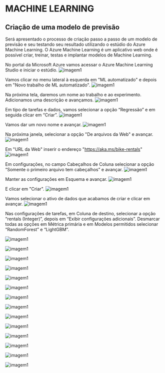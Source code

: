 # MACHINE LEARNING

## Criação de uma modelo de previsão

Será apresentado o processo de criação passo a passo de um modelo de previsão e seu testando seu resultado utilizando o estúdio do Azure Machine Learning.
O Azure Machine Learning é um aplicativo web onde é possível criar, treinar, testas e implantar modelos de Machine Learning.

No portal da Microsoft Azure vamos acessar o Azure Machine Learning Studio e iniciar o estúdio.
![imagem1](https://github.com/franciscampos91/microsoft-azure-ai-fundamentals-dio/blob/main/DP01%20-%20Trabalhando%20com%20Machine%20Learning/images/ml01.png)

Vamos clicar no menu lateral à esquerda em "ML automatizado" e depois em "Novo trabalho de ML automatizado".
![imagem1](https://github.com/franciscampos91/microsoft-azure-ai-fundamentals-dio/blob/main/DP01%20-%20Trabalhando%20com%20Machine%20Learning/images/ml02.png)

Na próxima tela, daremos um nome ao trabalho e ao experimento. Adicionamos uma descrição e avançamos.
![imagem1](https://github.com/franciscampos91/microsoft-azure-ai-fundamentals-dio/blob/main/DP01%20-%20Trabalhando%20com%20Machine%20Learning/images/ml03.png)

Em tipo de tarefas e dados, vamos selecionar a opção “Regressão” e em seguida clicar em “Criar”.
![imagem1](https://github.com/franciscampos91/microsoft-azure-ai-fundamentals-dio/blob/main/DP01%20-%20Trabalhando%20com%20Machine%20Learning/images/ml04.png)

Vamos dar um novo nome e avançar.
![imagem1](https://github.com/franciscampos91/microsoft-azure-ai-fundamentals-dio/blob/main/DP01%20-%20Trabalhando%20com%20Machine%20Learning/images/ml05.png)

Na próxima janela, selecionar a opção "De arquivos da Web" e avançar.
![imagem1](https://github.com/franciscampos91/microsoft-azure-ai-fundamentals-dio/blob/main/DP01%20-%20Trabalhando%20com%20Machine%20Learning/images/ml06.png)

Em "URL da Web" inserir o endereço "https://aka.ms/bike-rentals"
![imagem1](https://github.com/franciscampos91/microsoft-azure-ai-fundamentals-dio/blob/main/DP01%20-%20Trabalhando%20com%20Machine%20Learning/images/ml07.png)

Em configurações, no campo Cabeçalhos de Coluna selecionar a opção “Somente o primeiro arquivo tem cabeçalhos” e avançar.
![imagem1](https://github.com/franciscampos91/microsoft-azure-ai-fundamentals-dio/blob/main/DP01%20-%20Trabalhando%20com%20Machine%20Learning/images/ml08.png)

Manter as configurações em Esquema e avançar.
![imagem1](https://github.com/franciscampos91/microsoft-azure-ai-fundamentals-dio/blob/main/DP01%20-%20Trabalhando%20com%20Machine%20Learning/images/ml09.png)

E clicar em "Criar".
![imagem1](https://github.com/franciscampos91/microsoft-azure-ai-fundamentals-dio/blob/main/DP01%20-%20Trabalhando%20com%20Machine%20Learning/images/ml10.png)

Vamos selecionar o ativo de dados que acabamos de criar e clicar em avançar.
![imagem1](https://github.com/franciscampos91/microsoft-azure-ai-fundamentals-dio/blob/main/DP01%20-%20Trabalhando%20com%20Machine%20Learning/images/ml11.png)

Nas configurações de tarefas, em Coluna de destino, selecionar a opção “rentals (Integer)”, depois em “Exibir configurações adicionais”. Desmarcar todas as opções em Métrica primária e em Modelos permitidos selecionar “RandomForest” e “LightGBM”.

![imagem1](https://github.com/franciscampos91/microsoft-azure-ai-fundamentals-dio/blob/main/DP01%20-%20Trabalhando%20com%20Machine%20Learning/images/ml12.png)

![imagem1](https://github.com/franciscampos91/microsoft-azure-ai-fundamentals-dio/blob/main/DP01%20-%20Trabalhando%20com%20Machine%20Learning/images/ml13.png)


![imagem1](https://github.com/franciscampos91/microsoft-azure-ai-fundamentals-dio/blob/main/DP01%20-%20Trabalhando%20com%20Machine%20Learning/images/ml14.png)


![imagem1](https://github.com/franciscampos91/microsoft-azure-ai-fundamentals-dio/blob/main/DP01%20-%20Trabalhando%20com%20Machine%20Learning/images/ml15.png)

![imagem1](https://github.com/franciscampos91/microsoft-azure-ai-fundamentals-dio/blob/main/DP01%20-%20Trabalhando%20com%20Machine%20Learning/images/ml16.png)


![imagem1](https://github.com/franciscampos91/microsoft-azure-ai-fundamentals-dio/blob/main/DP01%20-%20Trabalhando%20com%20Machine%20Learning/images/ml17.png)

![imagem1](https://github.com/franciscampos91/microsoft-azure-ai-fundamentals-dio/blob/main/DP01%20-%20Trabalhando%20com%20Machine%20Learning/images/ml18.png)

![imagem1](https://github.com/franciscampos91/microsoft-azure-ai-fundamentals-dio/blob/main/DP01%20-%20Trabalhando%20com%20Machine%20Learning/images/ml19.png)

![imagem1](https://github.com/franciscampos91/microsoft-azure-ai-fundamentals-dio/blob/main/DP01%20-%20Trabalhando%20com%20Machine%20Learning/images/ml20.png)

![imagem1](https://github.com/franciscampos91/microsoft-azure-ai-fundamentals-dio/blob/main/DP01%20-%20Trabalhando%20com%20Machine%20Learning/images/ml21.png)

![imagem1](https://github.com/franciscampos91/microsoft-azure-ai-fundamentals-dio/blob/main/DP01%20-%20Trabalhando%20com%20Machine%20Learning/images/ml22.png)

![imagem1](https://github.com/franciscampos91/microsoft-azure-ai-fundamentals-dio/blob/main/DP01%20-%20Trabalhando%20com%20Machine%20Learning/images/ml23.png)

![imagem1](https://github.com/franciscampos91/microsoft-azure-ai-fundamentals-dio/blob/main/DP01%20-%20Trabalhando%20com%20Machine%20Learning/images/ml24.png)

![imagem1](https://github.com/franciscampos91/microsoft-azure-ai-fundamentals-dio/blob/main/DP01%20-%20Trabalhando%20com%20Machine%20Learning/images/ml25.png)

